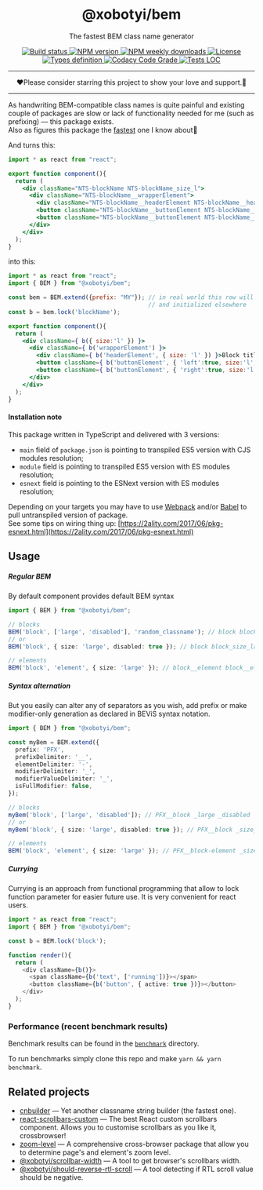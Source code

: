 <div align="center">
  <h1>@xobotyi/bem</h1>
  <p>The fastest BEM class name generator</p>
  <p>
    <a href="https://travis-ci.org/xobotyi/bem">
        <img src="https://flat.badgen.net/travis/xobotyi/bem" alt="Build status"/>
    </a>
    <a href="https://www.npmjs.com/package/@xobotyi/bem">
        <img src="https://flat.badgen.net/npm/v/@xobotyi/bem" alt="NPM version"/>
    </a>
    <a href="https://www.npmjs.com/package/@xobotyi/bem">
        <img src="https://flat.badgen.net/npm/dw/@xobotyi/bem" alt="NPM weekly downloads"/>
    </a>
    <a href="https://www.npmjs.com/package/@xobotyi/bem">
        <img src="https://flat.badgen.net/npm/license/@xobotyi/bem" alt="License"/>
    </a>
    <a href="https://www.npmjs.com/package/@xobotyi/bem">
        <img src="https://flat.badgen.net/npm/types/@xobotyi/bem" alt="Types definition"/>
    </a>
    <a href="https://www.npmjs.com/package/@xobotyi/bem">
        <img src="https://flat.badgen.net/codacy/grade/41452ebba00f442dab5ab31b7be6c9d1" alt="Codacy Code Grade"/>
    </a>
    <a href="https://www.npmjs.com/package/@xobotyi/bem">
        <img src="https://flat.badgen.net/codacy/coverage/41452ebba00f442dab5ab31b7be6c9d1" alt="Tests LOC"/>
    </a>
  </p>
</div>

---

<div align="center">❤️Please consider starring this project to show your love and support.🙌</div>

---

As handwriting BEM-compatible class names is quite painful and existing couple of packages are slow or lack of 
functionality needed for me (such as prefixing) &mdash; this package exists.  
Also as figures this package the [fastest](/benchmark) one I know about🚀

And turns this:
```jsx
import * as react from "react";

export function component(){
  return (
    <div className="NTS-blockName NTS-blockName_size_l">
      <div className="NTS-blockName__wrapperElement">
        <div className="NTS-blockName__headerElement NTS-blockName__headerElement_size_l">Block title</div>
        <button className="NTS-blockName__buttonElement NTS-blockName__buttonElement_left NTS-blockName__buttonElement_size_l NTS-blockName__buttonElement_disabled">Button left</button>
        <button className="NTS-blockName__buttonElement NTS-blockName__buttonElement_right NTS-blockName__buttonElement_size_l">Button right</button>
      </div>
    </div>
  );
}
```
into this:
```jsx
import * as react from "react";
import { BEM } from "@xobotyi/bem";

const bem = BEM.extend({prefix: "MY"}); // in real world this row will be a single per project 
                                        // and initialized elsewhere
const b = bem.lock('blockName');

export function component(){
  return (
    <div className={ b({ size:'l' }) }>
      <div className={ b('wrapperElement') }>
        <div className={ b('headerElement', { size: 'l' }) }>Block title</div>
        <button className={ b('buttonElement', { 'left':true, size:'l', disabled:true }) }>Button left</button>
        <button className={ b('buttonElement', { 'right':true, size:'l' }) }>Button right</button>
      </div>
    </div>
  );
}
```


#### Installation note

This package written in TypeScript and delivered with 3 versions:

- `main` field of `package.json` is pointing to transpiled ES5 version with CJS modules resolution;
- `module` field is pointing to transpiled ES5 version with ES modules resolution;
- `esnext` field is pointing to the ESNext version with ES modules resolution;

Depending on your targets you may have to use [Webpack](https://webpack.js.org/) and/or
[Babel](http://babeljs.io/) to pull untranspiled version of package.  
See some tips on wiring thing up: [https://2ality.com/2017/06/pkg-esnext.html](https://2ality.com/2017/06/pkg-esnext.html)


## Usage

##### Regular BEM
By default component provides default BEM syntax
```typescript
import { BEM } from "@xobotyi/bem";

// blocks
BEM('block', ['large', 'disabled'], 'random_classname'); // block block_large block_disabled random_classname
// or
BEM('block', { size: 'large', disabled: true }); // block block_size_large block_disabled

// elements
BEM('block', 'element', { size: 'large' }); // block__element block__element_size_large
```

##### Syntax alternation
But you easily can alter any of separators as you wish, add prefix or make modifier-only generation as declared
in BEViS syntax notation.
```typescript
import { BEM } from "@xobotyi/bem";

const myBem = BEM.extend({
  prefix: 'PFX',
  prefixDelimiter: '__',
  elementDelimiter: '-',
  modifierDelimiter: '_',
  modifierValueDelimiter: '_',
  isFullModifier: false,
});

// blocks
myBem('block', ['large', 'disabled']); // PFX__block _large _disabled
// or
myBem('block', { size: 'large', disabled: true }); // PFX__block _size_large _disabled

// elements
BEM('block', 'element', { size: 'large' }); // PFX__block-element _size_large
```

##### Currying
Currying is an approach from functional programming that allow to lock function parameter for easier future use.
It is very convenient for react users.
```typescript jsx
import * as react from "react";
import { BEM } from "@xobotyi/bem";

const b = BEM.lock('block');

function render(){
  return (
    <div className={b()}>
      <span className={b('text', ['running'])}></span>
      <button className={b('button', { active: true })}></button>
    </div>
  );
}
```


### Performance (recent benchmark results)

Benchmark results can be found in the [`benchmark`](/benchmark) directory.

To run benchmarks simply clone this repo and make `yarn && yarn benchmark`.


## Related projects

- [cnbuilder](https://www.npmjs.com/package/cnbuilder) &mdash; Yet another classname string builder (the fastest one).
- [react-scrollbars-custom](https://www.npmjs.com/package/react-scrollbars-custom) &mdash; The best React custom scrollbars component. Allows you to customise scrollbars as you like it, crossbrowser!
- [zoom-level](https://www.npmjs.com/package/zoom-level) &mdash; A comprehensive cross-browser package that allow you to determine page's and element's zoom level.
- [@xobotyi/scrollbar-width](https://www.npmjs.com/package/@xobotyi/scrollbar-width) &mdash; A tool to get browser's scrollbars width.
- [@xobotyi/should-reverse-rtl-scroll](https://www.npmjs.com/package/@xobotyi/should-reverse-rtl-scroll) &mdash; A tool detecting if RTL scroll value should be negative.